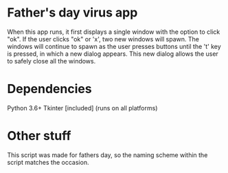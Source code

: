 # Father's day virus app
When this app runs, it first displays a single window with the option to click "ok". If the user clicks "ok" or 'x', two new windows will spawn. The windows will continue to spawn as the user presses buttons until the 't' key is pressed, in which a new dialog appears. This new dialog allows the user to safely close all the windows.

# Dependencies 
Python 3.6+
Tkinter [included]
(runs on all platforms)

# Other stuff
This script was made for fathers day, so the naming scheme within the script matches the occasion.

